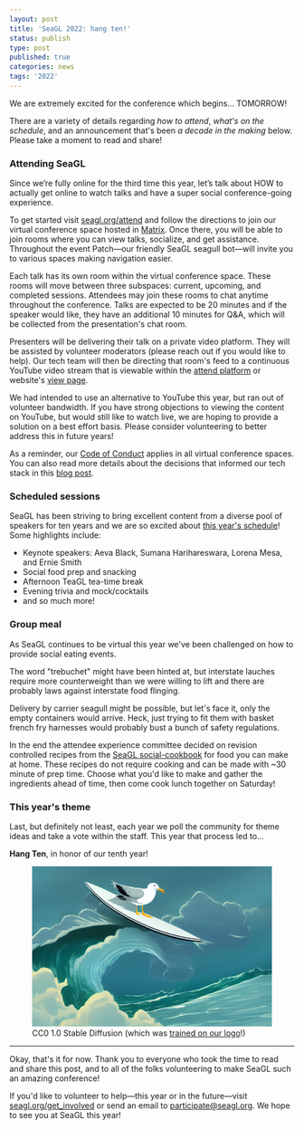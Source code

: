 ```yaml
---
layout: post
title: 'SeaGL 2022: hang ten!'
status: publish
type: post
published: true
categories: news
tags: '2022'
---
```


We are extremely excited for the conference which begins… TOMORROW!

There are a variety of details regarding _how to attend_, _what's on the schedule_, and an announcement that's been _a decade in the making_ below. Please take a moment to read and share!


### Attending SeaGL
Since we’re fully online for the third time this year, let’s talk about HOW to actually get online to watch talks and have a super social conference-going experience.

To get started visit [seagl.org/attend](/attend) and follow the directions to join our virtual conference space hosted in [Matrix](https://matrix.org/). Once there, you will be able to join rooms where you can view talks, socialize, and get assistance. Throughout the event Patch—our friendly SeaGL seagull bot—will invite you to various spaces making navigation easier.

Each talk has its own room within the virtual conference space. These rooms will move between three subspaces: current, upcoming, and completed sessions. Attendees may join these rooms to chat anytime throughout the conference. Talks are expected to be 20 minutes and if the speaker would like, they have an additional 10 minutes for Q&A, which will be collected from the presentation's chat room.

Presenters will be delivering their talk on a private video platform. They will be assisted by volunteer moderators (please reach out if you would like to help). Our tech team will then be directing that room's feed to a continuous YouTube video stream that is viewable within the [attend platform](https://attend.seagl.org/) or website's [view page](/watch).

We had intended to use an alternative to YouTube this year, but ran out of volunteer bandwidth. If you have strong objections to viewing the content on YouTube, but would still like to watch live, we are hoping to provide a solution on a best effort basis. Please consider volunteering to better address this in future years!

As a reminder, our [Code of Conduct](/coc) applies in all virtual conference spaces. You can also read more details about the decisions that informed our tech stack in this [blog post](/news/2022/10/07/Building-a-virtual-SeaGL).


### Scheduled sessions
SeaGL has been striving to bring excellent content from a diverse pool of speakers for ten years and we are so excited about [this year's schedule](https://osem.seagl.org/conferences/seagl2022/schedule/events)! Some highlights include:

- Keynote speakers: Aeva Black, Sumana Harihareswara, Lorena Mesa, and Ernie Smith
- Social food prep and snacking
- Afternoon TeaGL tea-time break
- Evening trivia and mock/cocktails
- and so much more!


### Group meal
As SeaGL continues to be virtual this year we've been challenged on how to provide social eating events.

The word "trebuchet" might have been hinted at, but interstate lauches require more counterweight than we were willing to lift and there are probably laws against interstate food flinging.

Delivery by carrier seagull might be possible, but let's face it, only the empty containers would arrive. Heck, just trying to fit them with basket french fry harnesses would probably bust a bunch of safety regulations.

In the end the attendee experience committee decided on revision controlled recipes from the [SeaGL social-cookbook](https://github.com/SeaGL/social-cookbook) for food you can make at home. These recipes do not require cooking and can be made with ~30 minute of prep time. Choose what you'd like to make and gather the ingredients ahead of time, then come cook lunch together on Saturday!


### This year's theme
Last, but definitely not least, each year we poll the community for theme ideas and take a vote within the staff. This year that process led to…

**Hang Ten**, in honor of our tenth year!

<figure>
<img alt="illustration of a seagull riding a surfboard" src="/img/posts/2022-11-03-hang-ten.jpg">
  <figcaption class="text-muted">CC0 1.0 Stable Diffusion (which was <a href="https://haveibeentrained.com/?search_text=SeaGL%20logo">trained on our logo</a>!)</figcaption>
</figure>

---

Okay, that's it for now. Thank you to everyone who took the time to read and share this post, and to all of the folks volunteering to make SeaGL such an amazing conference!

If you'd like to volunteer to help—this year or in the future—visit [seagl.org/get_involved](/get_involved) or send an email to participate@seagl.org. We hope to see you at SeaGL this year!
